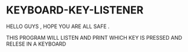# KEYBOARD-KEY-LISTENER

HELLO GUYS , HOPE YOU ARE ALL SAFE .
  
  THIS PROGRAM WILL LISTEN AND PRINT WHICH KEY IS PRESSED AND RELESE IN A KEYBOARD 
